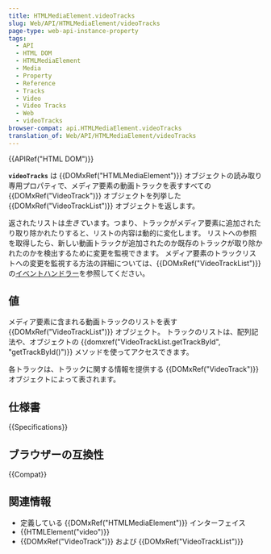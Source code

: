 ```yaml
---
title: HTMLMediaElement.videoTracks
slug: Web/API/HTMLMediaElement/videoTracks
page-type: web-api-instance-property
tags:
  - API
  - HTML DOM
  - HTMLMediaElement
  - Media
  - Property
  - Reference
  - Tracks
  - Video
  - Video Tracks
  - Web
  - videoTracks
browser-compat: api.HTMLMediaElement.videoTracks
translation_of: Web/API/HTMLMediaElement/videoTracks
---
```

{{APIRef("HTML DOM")}}

**`videoTracks`** は {{DOMxRef("HTMLMediaElement")}} オブジェクトの読み取り専用プロパティで、メディア要素の動画トラックを表すすべての {{DOMxRef("VideoTrack")}} オブジェクトを列挙した {{DOMxRef("VideoTrackList")}} オブジェクトを返します。

返されたリストは*生きて*います。つまり、トラックがメディア要素に追加されたり取り除かれたりすると、リストの内容は動的に変化します。 リストへの参照を取得したら、新しい動画トラックが追加されたのか既存のトラックが取り除かれたのかを検出するために変更を監視できます。 メディア要素のトラックリストへの変更を監視する方法の詳細については、{{DOMxRef("VideoTrackList")}} の[イベントハンドラー](/ja/docs/Web/API/VideoTrackList#event_handlers)を参照してください。

## 値

メディア要素に含まれる動画トラックのリストを表す {{DOMxRef("VideoTrackList")}} オブジェクト。 トラックのリストは、配列記法や、オブジェクトの {{domxref("VideoTrackList.getTrackById", "getTrackById()")}} メソッドを使ってアクセスできます。

各トラックは、トラックに関する情報を提供する {{DOMxRef("VideoTrack")}} オブジェクトによって表されます。

## 仕様書

{{Specifications}}

## ブラウザーの互換性

{{Compat}}

## 関連情報

- 定義している {{DOMxRef("HTMLMediaElement")}} インターフェイス
- {{HTMLElement("video")}}
- {{DOMxRef("VideoTrack")}} および {{DOMxRef("VideoTrackList")}}
